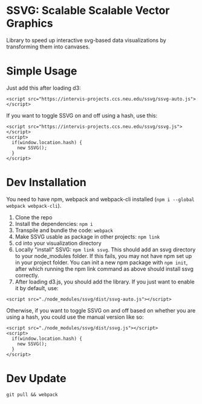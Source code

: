 # SSVG: Scalable Scalable Vector Graphics

Library to speed up interactive svg-based data visualizations by transforming them into canvases.

# Simple Usage

Just add this after loading d3:

```
<script src="https://intervis-projects.ccs.neu.edu/ssvg/ssvg-auto.js"></script>
```

If you want to toggle SSVG on and off using a hash, use this:

```
<script src="https://intervis-projects.ccs.neu.edu/ssvg/ssvg.js"></script>
<script>
  if(window.location.hash) {
    new SSVG();
  }
</script>
```

# Dev Installation

You need to have npm, webpack and webpack-cli installed (`npm i --global webpack webpack-cli`).

1. Clone the repo
2. Install the dependencies: `npm i`
3. Transpile and bundle the code: `webpack`
4. Make SSVG usable as package in other projects: `npm link`
5. cd into your visualization directory
6. Locally "install" SSVG: `npm link ssvg`. This should add an ssvg directory to your node_modules folder.
   If this fails, you may not have npm set up in your project folder. You can init a new npm package with `npm init`,
   after which running the npm link command as above should install ssvg correctly.
7. After loading d3.js, you should add the library. If you just want to enable it by default, use:

```
<script src="./node_modules/ssvg/dist/ssvg-auto.js"></script>
```

Otherwise, if you want to toggle SSVG on and off based on whether you are using a hash, you could use the manual
version like so:

```
<script src="./node_modules/ssvg/dist/ssvg.js"></script>
<script>
  if(window.location.hash) {
    new SSVG();
  }
</script>
```

# Dev Update

`git pull && webpack`
